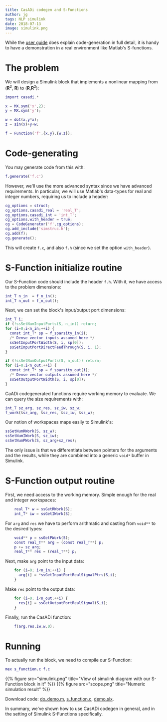 ```yaml
---
title: CasADi codegen and S-Functions
author: jg
tags: NLP simulink
date: 2018-07-13
image: simulink.png
---
```



While the [user guide](http://docs.casadi.org) does explain code-generation in full detail,
it is handy to have a demonstration in a real environment like Matlab's S-functions.

<!--more-->

# The problem

We will design a Simulink block that implements a nonlinear mapping from ($\mathbf{R}^2$, $\mathbf{R}$) to ($\mathbf{R}$,$\mathbf{R}^2$):

```matlab
import casadi.*

x = MX.sym('x',2);
y = MX.sym('y');

w = dot(x,y*x);
z = sin(x)+y+w;

f = Function('f',{x,y},{w,z});
```

# Code-generating

You may generate code from this with:
```matlab
f.generate('f.c')
```

However, we'll use the more advanced syntax since we have advanced requirements.
In particular, we will use Matlab's data-types for real and integer numbers, requiring us to include a header:

```matlab
cg_options = struct;
cg_options.casadi_real = 'real_T';
cg_options.casadi_int = 'int_T';
cg_options.with_header = true;
cg = CodeGenerator('f',cg_options);
cg.add_include('simstruc.h');
cg.add(f);
cg.generate();
```

This will create `f.c`, and also `f.h` (since we set the option `with_header`).

# S-Function initialize routine




Our S-Function code should include the header `f.h`.
With it, we have access to the problem dimensions:
```matlab
int_T n_in  = f_n_in();
int_T n_out = f_n_out();
```

Next, we can set the block's input/output port dimensions:
```matlab
int_T i;
if (!ssSetNumInputPorts(S, n_in)) return;
for (i=0;i<n_in;++i) {
  const int_T* sp = f_sparsity_in(i);
  /* Dense vector inputs assumed here */
  ssSetInputPortWidth(S, i, sp[0]);
  ssSetInputPortDirectFeedThrough(S, i, 1);
}

if (!ssSetNumOutputPorts(S, n_out)) return;
for (i=0;i<n_out;++i) {
  const int_T* sp = f_sparsity_out(i);
  /* Dense vector outputs assumed here */
  ssSetOutputPortWidth(S, i, sp[0]);
}
```

CaADi codegenerated functions require working memory to evaluate.
We can query the size requirements with:
```matlab
int_T sz_arg, sz_res, sz_iw, sz_w;
f_work(&sz_arg, &sz_res, &sz_iw, &sz_w);
```

Our notion of workspaces maps easily to Simulink's:
```matlab
ssSetNumRWork(S, sz_w);
ssSetNumIWork(S, sz_iw);
ssSetNumPWork(S, sz_arg+sz_res);
```

The only issue is that we differentiate between pointers for the arguments and the results,
while they are combined into a generic `void*` buffer in Simulink.

# S-Function output routine


First, we need access to the working memory. Simple enough for the real and integer workspaces:
```matlab
    real_T* w = ssGetRWork(S);
    int_T* iw = ssGetIWork(S);
```


For `arg` and `res` we have to perform arithmatic and casting from `void**` to the desired types:
```matlab
    void** p = ssGetPWork(S);
    const real_T** arg = (const real_T**) p;
    p += sz_arg;
    real_T** res = (real_T**) p;
```

Next, make `arg` point to the input data:
```matlab
    for (i=0; i<n_in;++i) {
      arg[i] = *ssGetInputPortRealSignalPtrs(S,i);
    }
```

Make `res` point to the output data:
```matlab
    for (i=0; i<n_out;++i) {
      res[i] = ssGetOutputPortRealSignal(S,i);
    }
```

Finally, run the CasADi function:
```matlab
    f(arg,res,iw,w,0);
```

# Running

To actually run the block, we need to compile our S-Function:
```matlab
mex s_function.c f.c
```

{{% figure src="simulink.png" title="View of simulink diagram with our S-Function block in it" %}}
{{% figure src="scope.png" title="Numeric simulation result" %}}



Download code: [do_demo.m](do_demo.m), [s_function.c](s_function.c), [demo.slx](demo.slx).

In summary, we've shown how to use CasADi codegen in general, and in the setting of Simulink S-Functions specifically.
